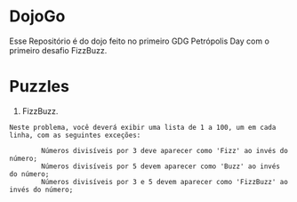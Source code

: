 # DojoGo
Esse Repositório é do dojo feito no primeiro GDG Petrópolis Day com o primeiro desafio FizzBuzz.

# Puzzles

  01. FizzBuzz.
 
    Neste problema, você deverá exibir uma lista de 1 a 100, um em cada linha, com as seguintes exceções:
    
			Números divisíveis por 3 deve aparecer como 'Fizz' ao invés do número;
			Números divisíveis por 5 devem aparecer como 'Buzz' ao invés do número;
			Números divisíveis por 3 e 5 devem aparecer como 'FizzBuzz' ao invés do número;
